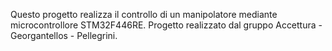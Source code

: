 Questo progetto realizza il controllo di un manipolatore mediante microcontrollore STM32F446RE. Progetto realizzato dal gruppo Accettura - Georgantellos - Pellegrini.
